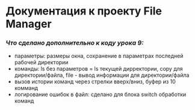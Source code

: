﻿# Документация к проекту File Manager

### _Что сделано дополнительно к коду урока 9:_
- параметры: размеры окна, сохранение в параметрах последней рабочей директории
- команды: ls без параметров = ls текущей дирректории, copy для директории/файла, file - вывод информации для директории/файла
- вызов истории команд через стрелки вверх/вниз, буфер из 10 комманд
- логирование ошибок в файл: сделано для блока switch обработки команд
